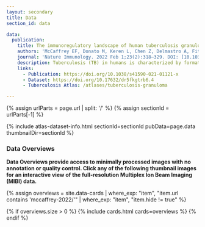 ```yaml
---
layout: secondary
title: Data
section_id: data

data:
  publication:
    title: The immunoregulatory landscape of human tuberculosis granulomas
    authors: 'McCaffrey EF, Donato M, Keren L, Chen Z, Delmastro A, Fitzpatrick MB, Gupta S, Greenwald NF, Baranski A, Graf W, Kumar R, Bosse M, Fullaway CC, Ramdial PK, Forgó E, Jojic V, Van Valen D, Mehra S, Khader SA, Bendall SC, van de Rijn M, Kalman D, Kaushal D, Hunter RL, Banaei N, Steyn AJC, Khatri P, Angelo M.'
    journal: 'Nature Immunology. 2022 Feb 1;23(2):318–329. DOI: [10.1038/s41590-021-01121-x](https://doi.org/10.1038/s41590-021-01121-x)'
    description: Tuberculosis (TB) in humans is characterized by formation of immune-rich granulomas in infected tissues, the architecture and composition of which are thought to affect disease outcome. However, our understanding of the spatial relationships that control human granulomas is limited. Here, we used multiplexed ion beam imaging by time of flight (MIBI-TOF) to image 37 proteins in tissues from patients with active TB. We constructed a comprehensive atlas that maps 19 cell subsets across 8 spatial microenvironments. This atlas shows an IFN-γ-depleted microenvironment enriched for TGF-β, regulatory T cells and IDO1+ PD-L1+ myeloid cells. In a further transcriptomic meta-analysis of peripheral blood from patients with TB, immunoregulatory trends mirror those identified by granuloma imaging. Notably, PD-L1 expression is associated with progression to active TB and treatment response. These data indicate that in TB granulomas, there are local spatially coordinated immunoregulatory programs with systemic manifestations that define active TB.
    links:
      - Publication: https://doi.org/10.1038/s41590-021-01121-x
      - Dataset: https://doi.org/10.17632/dr5fkgtrb6.4
      - Tuberculosis Atlas: /atlases/tuberculosis-granuloma

---
```


{% assign urlParts = page.url | split: '/' %}
{% assign sectionId = urlParts[-1] %}

{% include atlas-dataset-info.html
    sectionId=sectionId
    pubData=page.data
    thumbnailDir=sectionId %}
<br>
### Data Overviews
**Data Overviews provide access to minimally processed images with no annotation or quality control. Click any of the following thumbnail images for an interactive view of the full-resolution Multiplex Ion Beam Imaging (MIBI) data.**

{%
    assign overviews = site.data-cards
    | where_exp: "item", "item.url contains 'mccaffrey-2022/'"
    | where_exp: "item", "item.hide != true"
%}

{% if overviews.size > 0 %}
  {% include cards.html cards=overviews %}
{% endif %}
